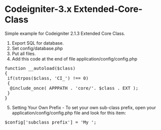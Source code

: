 Codeigniter-3.x 
Extended-Core-Class
===============================

Simple example for Codeigniter 2.1.3 Extended Core Class.

1. Export SQL for database.
2. Set config/database.php
3. Put all files.
4. Add this code at the end of file application/config/config.php

<pre>
function __autoload($class)
{
 if(strpos($class, 'CI_') !== 0)
 {
  @include_once( APPPATH . 'core/'. $class . EXT );
 }
}
</pre>

5. Setting Your Own Prefix - To set your own sub-class prefix, open your application/config/config.php file and look for this item:

<pre>
$config['subclass_prefix'] = 'My_';
</pre>
